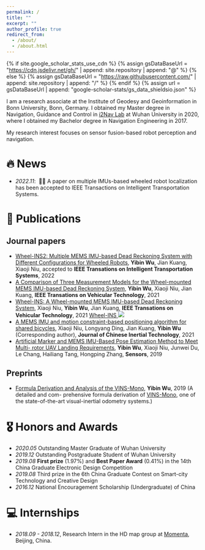 ```yaml
---
permalink: /
title: ""
excerpt: ""
author_profile: true
redirect_from: 
  - /about/
  - /about.html
---
```


{% if site.google_scholar_stats_use_cdn %}
{% assign gsDataBaseUrl = "https://cdn.jsdelivr.net/gh/" | append: site.repository | append: "@" %}
{% else %}
{% assign gsDataBaseUrl = "https://raw.githubusercontent.com/" | append: site.repository | append: "/" %}
{% endif %}
{% assign url = gsDataBaseUrl | append: "google-scholar-stats/gs_data_shieldsio.json" %}

<span class='anchor' id='about-me'></span>

I am a research associate at the Institute of Geodesy and Geoinformation in Bonn University, Bonn, Germany. I obtained my Master degree in Navigation, Guidance and Control in [i2Nav Lab](http://i2nav.cn/) at Wuhan University in 2020, where I obtained my Bachelor degree in Navigation Engineering in 2017.

My research interest focuses on sensor fusion-based robot perception and navigation. 
<!--
<a href='https://scholar.google.com/citations?user=MKOtRJwAAAAJ'><img src="https://img.shields.io/endpoint?url={{ url | url_encode }}&logo=Google%20Scholar&labelColor=f6f6f6&color=9cf&style=flat&label=citations"></a>.
-->

# 🔥 News
- *2022.11*: &nbsp;🎉🎉 A paper on multiple IMUs-based wheeled robot localization has been accepted to IEEE Transactions on Intelligent Transportation Systems. 

# 📝 Publications 
<!--
<div class='paper-box'><div class='paper-box-image'><div><div class="badge">CVPR 2016</div><img src='images/500x300.png' alt="sym" width="100%"></div></div>
<div class='paper-box-text' markdown="1">

[Deep Residual Learning for Image Recognition](https://openaccess.thecvf.com/content_cvpr_2016/papers/He_Deep_Residual_Learning_CVPR_2016_paper.pdf)

**Kaiming He**, Xiangyu Zhang, Shaoqing Ren, Jian Sun

[**Project**](https://scholar.google.com/citations?view_op=view_citation&hl=zh-CN&user=DhtAFkwAAAAJ&citation_for_view=DhtAFkwAAAAJ:ALROH1vI_8AC) <strong><span class='show_paper_citations' data='DhtAFkwAAAAJ:ALROH1vI_8AC'></span></strong>
- Lorem ipsum dolor sit amet, consectetur adipiscing elit. Vivamus ornare aliquet ipsum, ac tempus justo dapibus sit amet. 
</div>
</div>
-->
## Journal papers

- [Wheel-INS2: Multiple MEMS IMU-based Dead Reckoning System with Different Configurations for Wheeled Robots](https://arxiv.org/pdf/2012.10593.pdf), **Yibin Wu**, Jian Kuang, Xiaoji Niu, accepted to **IEEE Transations on Intelligent Transportation Systems**, 2022
- [A Comparison of Three Measurement Models for the Wheel-mounted MEMS IMU-based Dead Reckoning System](http://i2nav.cn/ueditor/jsp/upload/file/20210905/1630804728655046341.pdf), **Yibin Wu**, Xiaoji Niu, Jian Kuang, **IEEE Transations on Vehicular Technology**, 2021
- [Wheel-INS: A Wheel-mounted MEMS IMU-based Dead Reckoning System](http://i2nav.cn/ueditor/jsp/upload/file/20210905/1630804325780076093.pdf), Xiaoji Niu, **Yibin Wu**, Jian Kuang, **IEEE Transations on Vehicular Technology**, 2021 [Wheel-INS ![](https://img.shields.io/github/stars/i2Nav-WHU/Wheel-INS?style=social)](https://github.com/i2Nav-WHU/Wheel-INS)
- [A MEMS IMU and motion constraint-based positioning algorithm for shared bicycles](https://www.researchgate.net/publication/355757283_A_MEMS_IMU_and_motion_constraint-based_positioning_algorithm_for_shared_bicycles), Xiaoji Niu, Longyang Ding, Jian Kuang, **Yibin Wu** (Corresponding author), **Journal of Chinese Inertial Technology**, 2021
- [Artificial Marker and MEMS IMU-Based Pose Estimation Method to Meet Multi- rotor UAV Landing Requirements](https://www.mdpi.com/1424-8220/19/24/5428), **Yibin Wu**, Xiaoji Niu, Junwei Du, Le Chang, Hailiang Tang, Hongping Zhang, **Sensors**, 2019


## Preprints
- [Formula Derivation and Analysis of the VINS-Mono](https://arxiv.org/ftp/arxiv/papers/1912/1912.11986.pdf), **Yibin Wu**, 2019 (A detailed and com-
prehensive formula derivation of [VINS-Mono](https://github.com/HKUST-Aerial-Robotics/VINS-Mono), one of the state-of-the-art visual-inertial odometry systems.)


# 🎖 Honors and Awards 
- *2020.05* Outstanding Master Graduate of Wuhan University 
- *2019.12* Outstanding Postgraduate Student of Wuhan University
- *2019.08* **First prize** (1.97%) and **Best Paper Award** (0.41%) in the 14th China Graduate Electronic Design Competition
- *2019.08* Third prize in the 6th China Graduate Contest on Smart-city Technology and Creative Design
- *2016.12* National Encouragement Scholarship (Undergraduate) of China


# 💻 Internships
- *2018.09 - 2018.12*, Research Intern in the HD map group at [Momenta](https://www.momenta.cn/en/), Beijing, China.
